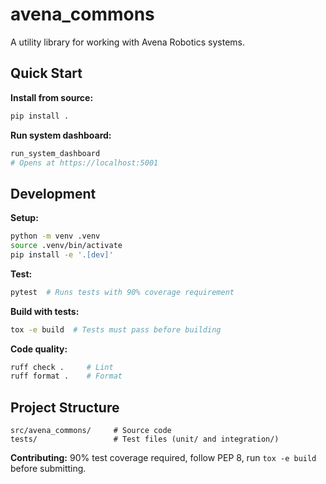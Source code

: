 # avena_commons

A utility library for working with Avena Robotics systems.

## Quick Start

**Install from source:**
```bash
pip install .
```

**Run system dashboard:**
```bash
run_system_dashboard
# Opens at https://localhost:5001
```

## Development

**Setup:**
```bash
python -m venv .venv
source .venv/bin/activate
pip install -e '.[dev]'
```

**Test:**
```bash
pytest  # Runs tests with 90% coverage requirement
```

**Build with tests:**
```bash
tox -e build  # Tests must pass before building
```

**Code quality:**
```bash
ruff check .     # Lint
ruff format .    # Format
```

## Project Structure
```
src/avena_commons/     # Source code
tests/                 # Test files (unit/ and integration/)
```

**Contributing:** 90% test coverage required, follow PEP 8, run `tox -e build` before submitting.

